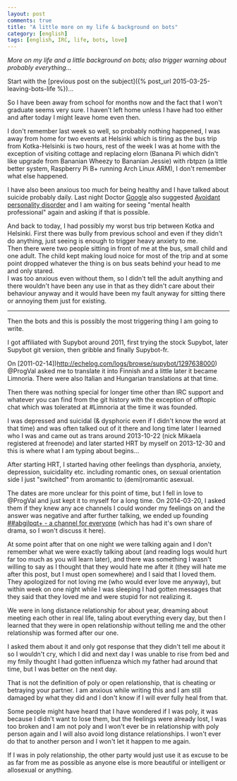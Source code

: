 ```yaml
---
layout: post
comments: true
title: "A little more on my life & background on bots"
category: [english]
tags: [english, IRC, life, bots, love]
---
```


*More on my life and a little background on bots; also trigger warning
about probably everything...*

Start with the [previous post on the subject]({% post_url 2015-03-25-leaving-bots-life %})...

So I have been away from school for months now and the fact that I won't
graduate seems very sure. I haven't left home unless I have had too either
and after today I might leave home even then.

I don't remember last week so well, so probably nothing happened, I was
away from home for two events at Helsinki which is tiring as the bus
trip from Kotka-Helsinki is two hours, rest of the week I was at home
with the exception of visiting cottage and replacing elorn (Banana Pi which
didn't like upgrade from Bananian Wheezy to Bananian Jessie) with rbtpzn
(a little better system, Raspberry Pi B+ running Arch Linux ARM), I don't
remember what else happened.

I have also been anxious too much for being healthy and I have talked about
suicide probably daily. Last night Doctor [Google] also suggested
[Avoidant personality disorder] and I am waiting for seeing "mental
health professional" again and asking if that is possible.

[Google]:https://encrypted.google.com/
[Avoidant personality disorder]:https://en.wikipedia.org/wiki/Avoidant_personality_disorder

And back to today, I had possibly my worst bus trip between Kotka and
Helsinki. First there was bully from previous school and even if they
didn't do anything, just seeing is enough to trigger heavy anxiety to me.
<br/>Then there were two people sitting in front of me at the bus, small
child and one adult. The child kept making loud noice for most of the trip
and at some point dropped whatever the thing is on bus seats behind your
head to me and only stared.<br/>
I was too anxious even without them, so I didn't tell the adult anything
and there wouldn't have been any use in that as they didn't care about
their behaviour anyway and it would have been my fault anyway for sitting
there or annoying them just for existing.

* * * * *

Then the bots and this is possibly the most triggering thing I am going to
write.

I got affiliated with Supybot around 2011, first trying the stock Supybot,
later Supybot git version, then gribble and finally Supybot-fr.

On [2011-02-14])http://echelog.com/logs/browse/supybot/1297638000)
@ProgVal asked me to translate it into Finnish and a little
later it became Limnoria. There were also Italian and Hungarian
translations at that time.

Then there was nothing special for longer time other than IRC support
and whatever you can find from the git history with the exception of
offtopic chat which was tolerated at \#Limnoria at the time it was founded.

I was depressed and suicidal (& dysphoric even if I didn't know the word at
that time) and was often talked out of it there and long
time later I learned who I was and came out as trans around 2013-10-22
(nick Mikaela registered at freenode) and later started HRT by myself
on 2013-12-30 and this is where what I am typing about begins...

After starting HRT, I started having other feelings than dysphoria,
anxiety, depression, suicidality etc. including romantic ones, on sexual
orientation side I just "switched" from aromantic to (demi)romantic
asexual.

The dates are more unclear for this point of time, but I fell in love to
@ProgVal and just kept it to myself for a long time. On 2014-03-20, I asked
them if they knew any ace channels I could wonder my feelings on and the
answer was negative and after further talking, we ended up founding
[##abgilpqt+ - a channel for everyone](https://abgilpqt.github.io/about/)
(which has had it's own share of drama, so I won't discuss it here).

At some point after that on one night we were talking again and I don't
remember what we were exactly talking about (and reading logs would hurt
far too much as you will learn later), and there was something I wasn't
willing to say as I thought that they would hate me after it (they will
hate me after this post, but I must open somewhere) and I said that I loved
them. They apologized for not loving me (who would ever love me anyway),
but within week on one night while I was sleeping I had gotten messages
that they said that they loved me and were stupid for not realizing it.

We were in long distance relationship for about year, dreaming about
meeting each other in real life, taling about everything every day,
but then I learned that they were in open relationship without telling me
and the other relationship was formed after our one.

I asked them about it and only got response that they didn't tell me about
it so I wouldn't cry, which I did and next day I was unable to rise from
bed and my fmily thought I had gotten influenza which my father had around
that time, but I was better on the next day.

That is not the definition of poly or open relationship, that is cheating
or betraying your partner. I am anxious while writing this and I am still
damaged by what they did and I don't know if I will ever fully heal from
that.

Some people might have heard that I have wondered if I was poly, it was
because I didn't want to lose them, but the feelings were already lost,
I was too broken and I am not poly and I won't ever be in relationship
with poly person again and I will also avoid long distance relationships.
I won't ever do that to another person and I won't let it happen to me
again.

If I was in poly relationship, the other party would just use it as excuse
to be as far from me as possible as anyone else is more beautiful or
intelligent or allosexual or anything.
